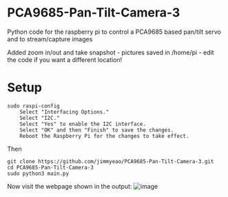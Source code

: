 # PCA9685-Pan-Tilt-Camera-3
Python code for the raspberry pi to control a PCA9685 based pan/tilt servo and to stream/capture images

Added zoom in/out and take snapshot - pictures saved in /home/pi - edit the code if you want a different location!

# Setup
```
sudo raspi-config
	Select "Interfacing Options."
	Select "I2C."
	Select "Yes" to enable the I2C interface.
	Select "OK" and then "Finish" to save the changes.
	Reboot the Raspberry Pi for the changes to take effect.
```
Then
```
git clone https://github.com/jimmyeao/PCA9685-Pan-Tilt-Camera-3.git
cd PCA9685-Pan-Tilt-Camera-3
sudo python3 main.py
```
Now visit the webpage shown in the output:
![image](https://user-images.githubusercontent.com/5197831/230153050-1dc9e6c8-f457-412e-b5b2-3c08679f0f6c.png)


